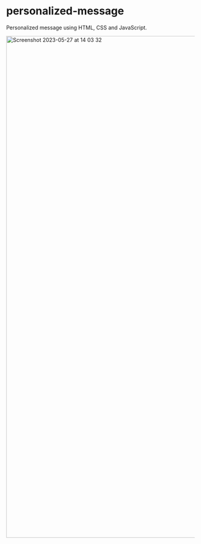 # personalized-message

Personalized message using HTML, CSS and JavaScript.

<img width="1343" alt="Screenshot 2023-05-27 at 14 03 32" src="https://github.com/vickneee/personalized-message/assets/93821265/5c6e762d-492d-4615-b8bb-c8c28bf5cf2b">
